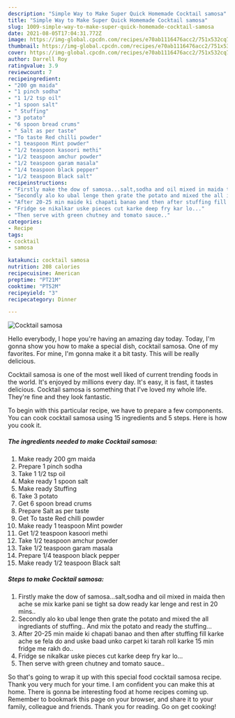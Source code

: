 ```yaml
---
description: "Simple Way to Make Super Quick Homemade Cocktail samosa"
title: "Simple Way to Make Super Quick Homemade Cocktail samosa"
slug: 1009-simple-way-to-make-super-quick-homemade-cocktail-samosa
date: 2021-08-05T17:04:31.772Z
image: https://img-global.cpcdn.com/recipes/e70ab1116476acc2/751x532cq70/cocktail-samosa-recipe-main-photo.jpg
thumbnail: https://img-global.cpcdn.com/recipes/e70ab1116476acc2/751x532cq70/cocktail-samosa-recipe-main-photo.jpg
cover: https://img-global.cpcdn.com/recipes/e70ab1116476acc2/751x532cq70/cocktail-samosa-recipe-main-photo.jpg
author: Darrell Roy
ratingvalue: 3.9
reviewcount: 7
recipeingredient:
- "200 gm maida"
- "1 pinch sodha"
- "1 1/2 tsp oil"
- "1 spoon salt"
- " Stuffing"
- "3 potato"
- "6 spoon bread crums"
- " Salt as per taste"
- "To taste Red chilli powder"
- "1 teaspoon Mint powder"
- "1/2 teaspoon kasoori methi"
- "1/2 teaspoon amchur powder"
- "1/2 teaspoon garam masala"
- "1/4 teaspoon black pepper"
- "1/2 teaspoon Black salt"
recipeinstructions:
- "Firstly make the dow of samosa...salt,sodha and oil mixed in maida then ache se mix karke pani se tight sa dow ready kar lenge and rest in 20 mins.."
- "Secondly alo ko ubal lenge then grate the potato and mixed the all ingrediants of stuffing.. And mix the potato and ready the stuffing..."
- "After 20-25 min maide ki chapati banao and then after stuffing fill karke ache se fela do and uske baad unko carpet ki tarah roll karke 15 min fridge me rakh do.."
- "Fridge se nikalkar uske pieces cut karke deep fry kar lo..."
- "Then serve with green chutney and tomato sauce.."
categories:
- Recipe
tags:
- cocktail
- samosa

katakunci: cocktail samosa 
nutrition: 208 calories
recipecuisine: American
preptime: "PT21M"
cooktime: "PT52M"
recipeyield: "3"
recipecategory: Dinner

---
```



![Cocktail samosa](https://img-global.cpcdn.com/recipes/e70ab1116476acc2/751x532cq70/cocktail-samosa-recipe-main-photo.jpg)

Hello everybody, I hope you're having an amazing day today. Today, I'm gonna show you how to make a special dish, cocktail samosa. One of my favorites. For mine, I'm gonna make it a bit tasty. This will be really delicious.



Cocktail samosa is one of the most well liked of current trending foods in the world. It's enjoyed by millions every day. It's easy, it is fast, it tastes delicious. Cocktail samosa is something that I've loved my whole life. They're fine and they look fantastic.


To begin with this particular recipe, we have to prepare a few components. You can cook cocktail samosa using 15 ingredients and 5 steps. Here is how you cook it.

<!--inarticleads1-->

##### The ingredients needed to make Cocktail samosa:

1. Make ready 200 gm maida
1. Prepare 1 pinch sodha
1. Take 1 1/2 tsp oil
1. Make ready 1 spoon salt
1. Make ready  Stuffing
1. Take 3 potato
1. Get 6 spoon bread crums
1. Prepare  Salt as per taste
1. Get To taste Red chilli powder
1. Make ready 1 teaspoon Mint powder
1. Get 1/2 teaspoon kasoori methi
1. Take 1/2 teaspoon amchur powder
1. Take 1/2 teaspoon garam masala
1. Prepare 1/4 teaspoon black pepper
1. Make ready 1/2 teaspoon Black salt




<!--inarticleads2-->

##### Steps to make Cocktail samosa:

1. Firstly make the dow of samosa...salt,sodha and oil mixed in maida then ache se mix karke pani se tight sa dow ready kar lenge and rest in 20 mins..
1. Secondly alo ko ubal lenge then grate the potato and mixed the all ingrediants of stuffing.. And mix the potato and ready the stuffing...
1. After 20-25 min maide ki chapati banao and then after stuffing fill karke ache se fela do and uske baad unko carpet ki tarah roll karke 15 min fridge me rakh do..
1. Fridge se nikalkar uske pieces cut karke deep fry kar lo...
1. Then serve with green chutney and tomato sauce..




So that's going to wrap it up with this special food cocktail samosa recipe. Thank you very much for your time. I am confident you can make this at home. There is gonna be interesting food at home recipes coming up. Remember to bookmark this page on your browser, and share it to your family, colleague and friends. Thank you for reading. Go on get cooking!
